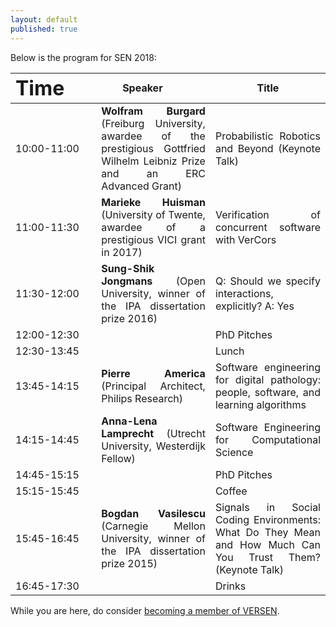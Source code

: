 ```yaml
---
layout: default
published: true
---
```


Below is the program for SEN 2018:

<table class="table borderless nowrap">
<thead>
<tr>
<th style="text-align: center"><font size="6">Time</font>&nbsp;&nbsp;&nbsp;&nbsp;&nbsp;&nbsp;&nbsp;&nbsp;&nbsp;&nbsp;</th>
<th style="text-align: center">Speaker&nbsp;&nbsp;&nbsp;&nbsp;&nbsp;&nbsp;&nbsp;&nbsp;</th>
<th style="text-align: center">Title</th>
</tr>
</thead>
<tbody>
<tr>
<td style="text-align: justify">10:00-11:00</td>
<td style="text-align: justify"><b class="keywords">Wolfram Burgard</b> (Freiburg University, awardee of the prestigious Gottfried Wilhelm Leibniz Prize and an ERC Advanced Grant)</td>
<td style="text-align: justify">Probabilistic Robotics and Beyond (Keynote Talk)</td>
</tr>
<tr>
<td style="text-align: justify">11:00-11:30</td>
<td style="text-align: justify"><b class="keywords">Marieke Huisman</b> (University of Twente, awardee of a prestigious VICI grant in 2017)</td>
<td style="text-align: justify">Verification of concurrent software with VerCors</td>
</tr>
<tr>
<td style="text-align: justify">11:30-12:00</td>
<td style="text-align: justify"><b class="keywords">Sung-Shik Jongmans</b> (Open University, winner of the IPA dissertation prize 2016)</td>
<td style="text-align: justify">Q: Should we specify interactions, explicitly? A: Yes</td>
</tr>
<tr>
<td style="text-align: justify">12:00-12:30</td>
<td style="text-align: justify"></td>
<td style="text-align: justify">PhD Pitches</td>
</tr>
<tr>
<td style="text-align: justify">12:30-13:45</td>
<td style="text-align: justify"></td>
<td style="text-align: justify">Lunch</td>
</tr>
<tr>
<td style="text-align: justify">13:45-14:15</td>
<td style="text-align: justify"><b class="keywords">Pierre America</b> (Principal Architect, Philips Research)</td>
<td style="text-align: justify">Software engineering for digital pathology: people, software, and learning algorithms</td>
</tr>
<tr>
<td style="text-align: justify">14:15-14:45</td>
<td style="text-align: justify"><b class="keywords">Anna-Lena Lamprecht</b> (Utrecht University, Westerdijk Fellow)</td>
<td style="text-align: justify">Software Engineering for Computational Science</td>
</tr>
<tr>
<td style="text-align: justify">14:45-15:15</td>
<td style="text-align: justify"></td>
<td style="text-align: justify">PhD Pitches</td>
</tr>
<tr>
<td style="text-align: justify">15:15-15:45</td>
<td style="text-align: justify"></td>
<td style="text-align: justify">Coffee</td>
</tr>
<tr>
<td style="text-align: justify">15:45-16:45</td>
<td style="text-align: justify"><b class="keywords">Bogdan Vasilescu</b> (Carnegie Mellon University, winner of the IPA dissertation prize 2015)</td>
<td style="text-align: justify">Signals in Social Coding Environments: What Do They Mean and How Much Can You Trust Them? (Keynote Talk)</td>
</tr>
<tr>
<td style="text-align: justify">16:45-17:30</td>
<td style="text-align: justify"></td>
<td style="text-align: justify">Drinks</td>
</tr>
</tbody>
</table>

While you are here, do consider [becoming a member of VERSEN](http://www.versen.nl/register).
